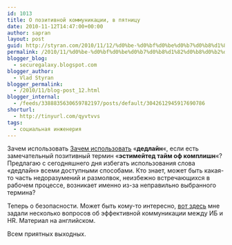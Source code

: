 ```yaml
---
id: 1013
title: О позитивной коммуникации, в пятницу
date: 2010-11-12T14:47:00+00:00
author: sapran
layout: post
guid: http://styran.com/2010/11/12/%d0%be-%d0%bf%d0%be%d0%b7%d0%b8%d1%82%d0%b8%d0%b2%d0%bd%d0%be%d0%b9-%d0%ba%d0%be%d0%bc%d0%bc%d1%83%d0%bd%d0%b8%d0%ba%d0%b0%d1%86%d0%b8%d0%b8-%d0%b2-%d0%bf%d1%8f%d1%82%d0%bd%d0%b8%d1%86%d1%83/
permalink: /2010/11/%d0%be-%d0%bf%d0%be%d0%b7%d0%b8%d1%82%d0%b8%d0%b2%d0%bd%d0%be%d0%b9-%d0%ba%d0%be%d0%bc%d0%bc%d1%83%d0%bd%d0%b8%d0%ba%d0%b0%d1%86%d0%b8%d0%b8-%d0%b2-%d0%bf%d1%8f%d1%82%d0%bd%d0%b8%d1%86%d1%83/
blogger_blog:
  - securegalaxy.blogspot.com
blogger_author:
  - Vlad Styran
blogger_permalink:
  - /2010/11/blog-post_12.html
blogger_internal:
  - /feeds/3388835630659782197/posts/default/3042612945917690786
shorturl:
  - http://tinyurl.com/qyvtvvs
tags:
  - социальная инженерия
---
```

Зачем использовать [Зачем использовать](http://ru.wikipedia.org/wiki/%D0%9A%D0%BE%D0%BD%D1%84%D0%BB%D0%B8%D0%BA%D1%82%D0%BE%D0%B3%D0%B5%D0%BD) &#171;**дедлайн**&#171;, если есть замечательный позитивный термин &#171;**эстимейтед тайм оф комплишн**&#171;? Предлагаю с сегодняшнего дня избегать использования слова &#171;дедлайн&#187; всеми доступными способами. Кто знает, может быть какая-то часть недоразумений и размолвок, неизбежно встречающихся в рабочем процессе, возникает именно из-за неправильно выбранного термина?

Теперь о&nbsp;безопасности. Может быть кому-то интересно, [вот здесь](http://vpnhaus.ncp-e.com/2010/08/19/qa-on-ithr-collaboration-with-volodymyr-styran/)&nbsp;мне задали несколько вопросов об эффективной коммуникации между ИБ и HR. Материал на английском.

Всем приятных выходных.

<div class="addtoany_share_save_container addtoany_content_bottom">
  <div class="a2a_kit a2a_kit_size_32 addtoany_list a2a_target" id="wpa2a_128">
    <a class="a2a_button_facebook" href="http://www.addtoany.com/add_to/facebook?linkurl=https%3A%2F%2Fblog.styran.com%2F2010%2F11%2F%25d0%25be-%25d0%25bf%25d0%25be%25d0%25b7%25d0%25b8%25d1%2582%25d0%25b8%25d0%25b2%25d0%25bd%25d0%25be%25d0%25b9-%25d0%25ba%25d0%25be%25d0%25bc%25d0%25bc%25d1%2583%25d0%25bd%25d0%25b8%25d0%25ba%25d0%25b0%25d1%2586%25d0%25b8%25d0%25b8-%25d0%25b2-%25d0%25bf%25d1%258f%25d1%2582%25d0%25bd%25d0%25b8%25d1%2586%25d1%2583%2F&linkname=%D0%9E%20%D0%BF%D0%BE%D0%B7%D0%B8%D1%82%D0%B8%D0%B2%D0%BD%D0%BE%D0%B9%20%D0%BA%D0%BE%D0%BC%D0%BC%D1%83%D0%BD%D0%B8%D0%BA%D0%B0%D1%86%D0%B8%D0%B8%2C%20%D0%B2%20%D0%BF%D1%8F%D1%82%D0%BD%D0%B8%D1%86%D1%83" title="Facebook" rel="nofollow" target="_blank"></a><a class="a2a_button_twitter" href="http://www.addtoany.com/add_to/twitter?linkurl=https%3A%2F%2Fblog.styran.com%2F2010%2F11%2F%25d0%25be-%25d0%25bf%25d0%25be%25d0%25b7%25d0%25b8%25d1%2582%25d0%25b8%25d0%25b2%25d0%25bd%25d0%25be%25d0%25b9-%25d0%25ba%25d0%25be%25d0%25bc%25d0%25bc%25d1%2583%25d0%25bd%25d0%25b8%25d0%25ba%25d0%25b0%25d1%2586%25d0%25b8%25d0%25b8-%25d0%25b2-%25d0%25bf%25d1%258f%25d1%2582%25d0%25bd%25d0%25b8%25d1%2586%25d1%2583%2F&linkname=%D0%9E%20%D0%BF%D0%BE%D0%B7%D0%B8%D1%82%D0%B8%D0%B2%D0%BD%D0%BE%D0%B9%20%D0%BA%D0%BE%D0%BC%D0%BC%D1%83%D0%BD%D0%B8%D0%BA%D0%B0%D1%86%D0%B8%D0%B8%2C%20%D0%B2%20%D0%BF%D1%8F%D1%82%D0%BD%D0%B8%D1%86%D1%83" title="Twitter" rel="nofollow" target="_blank"></a><a class="a2a_button_google_plus" href="http://www.addtoany.com/add_to/google_plus?linkurl=https%3A%2F%2Fblog.styran.com%2F2010%2F11%2F%25d0%25be-%25d0%25bf%25d0%25be%25d0%25b7%25d0%25b8%25d1%2582%25d0%25b8%25d0%25b2%25d0%25bd%25d0%25be%25d0%25b9-%25d0%25ba%25d0%25be%25d0%25bc%25d0%25bc%25d1%2583%25d0%25bd%25d0%25b8%25d0%25ba%25d0%25b0%25d1%2586%25d0%25b8%25d0%25b8-%25d0%25b2-%25d0%25bf%25d1%258f%25d1%2582%25d0%25bd%25d0%25b8%25d1%2586%25d1%2583%2F&linkname=%D0%9E%20%D0%BF%D0%BE%D0%B7%D0%B8%D1%82%D0%B8%D0%B2%D0%BD%D0%BE%D0%B9%20%D0%BA%D0%BE%D0%BC%D0%BC%D1%83%D0%BD%D0%B8%D0%BA%D0%B0%D1%86%D0%B8%D0%B8%2C%20%D0%B2%20%D0%BF%D1%8F%D1%82%D0%BD%D0%B8%D1%86%D1%83" title="Google+" rel="nofollow" target="_blank"></a><a class="a2a_button_linkedin" href="http://www.addtoany.com/add_to/linkedin?linkurl=https%3A%2F%2Fblog.styran.com%2F2010%2F11%2F%25d0%25be-%25d0%25bf%25d0%25be%25d0%25b7%25d0%25b8%25d1%2582%25d0%25b8%25d0%25b2%25d0%25bd%25d0%25be%25d0%25b9-%25d0%25ba%25d0%25be%25d0%25bc%25d0%25bc%25d1%2583%25d0%25bd%25d0%25b8%25d0%25ba%25d0%25b0%25d1%2586%25d0%25b8%25d0%25b8-%25d0%25b2-%25d0%25bf%25d1%258f%25d1%2582%25d0%25bd%25d0%25b8%25d1%2586%25d1%2583%2F&linkname=%D0%9E%20%D0%BF%D0%BE%D0%B7%D0%B8%D1%82%D0%B8%D0%B2%D0%BD%D0%BE%D0%B9%20%D0%BA%D0%BE%D0%BC%D0%BC%D1%83%D0%BD%D0%B8%D0%BA%D0%B0%D1%86%D0%B8%D0%B8%2C%20%D0%B2%20%D0%BF%D1%8F%D1%82%D0%BD%D0%B8%D1%86%D1%83" title="LinkedIn" rel="nofollow" target="_blank"></a><a class="a2a_dd addtoany_share_save" href="https://www.addtoany.com/share"></a>
  </div>
</div>